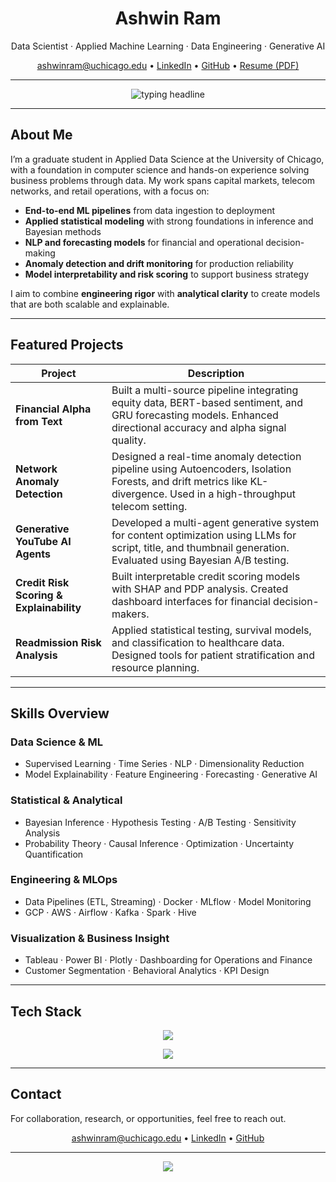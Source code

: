 <h1 align="center">Ashwin Ram</h1>
<p align="center">
  Data Scientist · Applied Machine Learning · Data Engineering · Generative AI  
</p>

<p align="center">
  <a href="mailto:ashwinram@uchicago.edu">ashwinram@uchicago.edu</a> • 
  <a href="https://www.linkedin.com/in/ashwinramv/">LinkedIn</a> • 
  <a href="https://github.com/ashhhwin">GitHub</a> • 
  <a href="https://github.com/ashhhwin/ashhhwin/blob/main/Ashwin_Ram_Venkataraman-Resume.pdf">Resume (PDF)</a>
</p>

<hr/>

<!-- Subtle animated headline -->
<p align="center">
  <img src="https://readme-typing-svg.demolab.com?font=Fira+Code&size=20&duration=3000&pause=500&color=0366D6&center=true&vCenter=true&width=600&lines=Bridging+Statistical+Thinking+and+Machine+Learning;Building+Reliable%2C+Scalable+Data+Science+Pipelines" alt="typing headline">
</p>

---

## About Me

I’m a graduate student in Applied Data Science at the University of Chicago, with a foundation in computer science and hands-on experience solving business problems through data. My work spans capital markets, telecom networks, and retail operations, with a focus on:

- **End-to-end ML pipelines** from data ingestion to deployment  
- **Applied statistical modeling** with strong foundations in inference and Bayesian methods  
- **NLP and forecasting models** for financial and operational decision-making  
- **Anomaly detection and drift monitoring** for production reliability  
- **Model interpretability and risk scoring** to support business strategy  

I aim to combine **engineering rigor** with **analytical clarity** to create models that are both scalable and explainable.

---

## Featured Projects

| Project | Description |
|--------|-------------|
| **Financial Alpha from Text** | Built a multi-source pipeline integrating equity data, BERT-based sentiment, and GRU forecasting models. Enhanced directional accuracy and alpha signal quality. |
| **Network Anomaly Detection** | Designed a real-time anomaly detection pipeline using Autoencoders, Isolation Forests, and drift metrics like KL-divergence. Used in a high-throughput telecom setting. |
| **Generative YouTube AI Agents** | Developed a multi-agent generative system for content optimization using LLMs for script, title, and thumbnail generation. Evaluated using Bayesian A/B testing. |
| **Credit Risk Scoring & Explainability** | Built interpretable credit scoring models with SHAP and PDP analysis. Created dashboard interfaces for financial decision-makers. |
| **Readmission Risk Analysis** | Applied statistical testing, survival models, and classification to healthcare data. Designed tools for patient stratification and resource planning. |

---

## Skills Overview

### Data Science & ML
- Supervised Learning · Time Series · NLP · Dimensionality Reduction  
- Model Explainability · Feature Engineering · Forecasting · Generative AI  

### Statistical & Analytical
- Bayesian Inference · Hypothesis Testing · A/B Testing · Sensitivity Analysis  
- Probability Theory · Causal Inference · Optimization · Uncertainty Quantification  

### Engineering & MLOps
- Data Pipelines (ETL, Streaming) · Docker · MLflow · Model Monitoring  
- GCP · AWS · Airflow · Kafka · Spark · Hive  

### Visualization & Business Insight
- Tableau · Power BI · Plotly · Dashboarding for Operations and Finance  
- Customer Segmentation · Behavioral Analytics · KPI Design  

---

## Tech Stack

<p align="center">
  <img src="https://skillicons.dev/icons?i=python,r,tensorflow,pytorch,sklearn,docker,aws,gcp,spark,kafka,git,linux,sql,postgresql" />
</p>

<p align="center">
  <img src="https://skillicons.dev/icons?i=tableau,powerbi,jupyter,vscode,streamlit" />
</p>

---

## Contact

For collaboration, research, or opportunities, feel free to reach out.

<p align="center">
  <a href="mailto:ashwinram@uchicago.edu">ashwinram@uchicago.edu</a> • 
  <a href="https://www.linkedin.com/in/ashwinramv/">LinkedIn</a> • 
  <a href="https://github.com/ashhhwin">GitHub</a>
</p>

---

<p align="center">
  <img src="https://capsule-render.vercel.app/api?type=waving&color=0366D6&height=100&section=footer"/>
</p>

